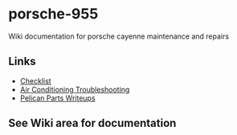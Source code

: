 # porsche-955
Wiki documentation for porsche cayenne maintenance and repairs

## Links
* [Checklist](https://blog.fcpeuro.com/the-definitive-guide-to-first-generation-porsche-cayenne-engine-options-955-957)
* [Air Conditioning Troubleshooting](https://griffiths.com/ac-system-help-introduction/troubleshoot-the-ac-system/)
* [Pelican Parts Writeups](https://www.pelicanparts.com/techarticles/Porsche_Cayenne_Tech.htm)


## See Wiki area for documentation
